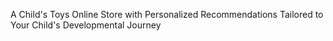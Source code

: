 A Child's Toys Online Store with Personalized Recommendations Tailored to Your Child's Developmental Journey
